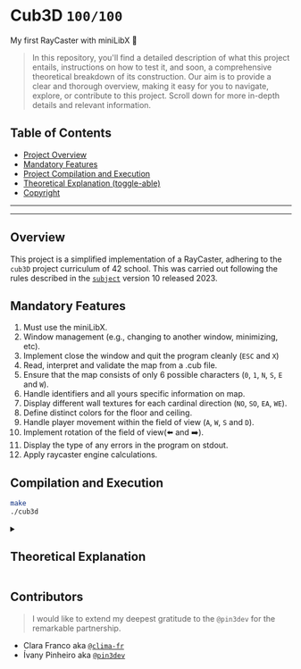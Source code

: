 # Cub3D `100/100`
My first RayCaster with miniLibX 🔫

>In this repository, you'll find a detailed description of what this project entails, instructions on how to test it, and soon, a comprehensive theoretical breakdown of its construction. Our aim is to provide a clear and thorough overview, making it easy for you to navigate, explore, or contribute to this project. Scroll down for more in-depth details and relevant information.

## Table of Contents
- [Project Overview](#overview)
- [Mandatory Features](#mandatory-features)
- [Project Compilation and Execution](#compilation-and-execution)
- [Theoretical Explanation (toggle-able)](#theoretical-explanation)
- [Copyright](#contributors)

---

---

## Overview

This project is a simplified implementation of a RayCaster, adhering to the `cub3D` project curriculum of 42 school. This was carried out following the rules described in the [`subject`]() version 10 released 2023.

## Mandatory Features

1. Must use the miniLibX.
2. Window management (e.g., changing to another window, minimizing, etc).
3. Implement close the window and quit the program cleanly (`ESC` and `X`)
4. Read, interpret and validate the map from a .cub file.
5. Ensure that the map consists of only 6 possible characters (`0`, `1`, `N`, `S`, `E` and `W`).
6. Handle identifiers and all yours specific information on map.
7. Display different wall textures for each cardinal direction (`NO`, `SO`, `EA`, `WE`).
8. Define distinct colors for the floor and ceiling.
9. Handle player movement within the field of view (`A`, `W`, `S` and `D`).
10. Implement rotation of the field of view(⬅️ and ➡️).
12. Display the type of any errors in the program on stdout.
13. Apply raycaster engine calculations.

## Compilation and Execution

```bash
make
./cub3d
```
<details><summary><h2 id="Theoretical Explanation">Theoretical Explanation</h2></summary>

  >soon

</details>

## Contributors

>I would like to extend my deepest gratitude to the `@pin3dev` for the remarkable partnership.

* Clara Franco aka [`@clima-fr`](https://github.com/clima-fr)
* Ívany Pinheiro aka [`@pin3dev`](https://github.com/pin3dev)
